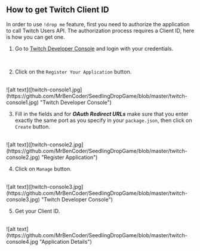 ## How to get Twitch Client ID

In order to use `!drop me` feature, first you need to authorize the application to call Twitch Users API.
The authorization process requires a Client ID, here is how you can get one.

1. Go to [Twitch Developer Console](https://dev.twitch.tv/console/apps) and login with your credentials.
<br/>

2. Click on the `Register Your Application` button.
<br/>
![alt text]([twitch-console1.jpg](https://github.com/MrBenCoder/SeedlingDropGame/blob/master/twitch-console1.jpg) "Twitch Developer Console")
<br/>

3. Fill in the fields and for ***OAuth Redirect URLs*** make sure that you enter exactly the same port as you specify in your `package.json`, then click on `Create` button.
<br/>
![alt text]([twitch-console2.jpg](https://github.com/MrBenCoder/SeedlingDropGame/blob/master/twitch-console2.jpg) "Register Application")
<br/>

4. Click on `Manage` button.
<br/>
![alt text]([twitch-console3.jpg](https://github.com/MrBenCoder/SeedlingDropGame/blob/master/twitch-console3.jpg) "Twitch Developer Console")
<br/>

5. Get your Client ID.
<br/>
![alt text](https://github.com/MrBenCoder/SeedlingDropGame/blob/master/twitch-console4.jpg "Application Details")
<br/>

